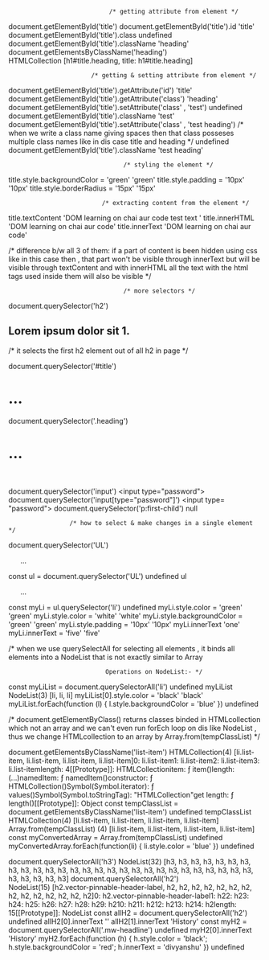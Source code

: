                                 /* getting attribute from element */

document.getElementById('title')
document.getElementById('title').id
'title'
document.getElementById('title').class
undefined
document.getElementById('title').className
'heading'
document.getElementsByClassName('heading')
HTMLCollection [h1#title.heading, title: h1#title.heading]

                           /* getting & setting attribute from element */

document.getElementById('title').getAttribute('id')
'title'
document.getElementById('title').getAttribute('class')
'heading'
document.getElementById('title').setAttribute('class' , 'test')
undefined
document.getElementById('title').className
'test'
document.getElementById('title').setAttribute('class' , 'test heading')
/* when we write a class name giving spaces then that class posseses multiple class names like in dis case title and heading */
undefined
document.getElementById('title').className
'test heading'

                                    /* styling the element */

title.style.backgroundColor = 'green'
'green'
title.style.padding = '10px'
'10px'
title.style.borderRadius = '15px'
'15px'

                              /* extracting content from the element */

title.textContent
'DOM learning on chai aur code test text '
title.innerHTML
'DOM learning on chai aur code<span style="display: none;"> test text </span>'
title.innerText
'DOM learning on chai aur code'

/*  difference b/w all 3 of them:
if a part of content is been hidden using css like in this case then , that part won't be visible through innerText but will be visible through textContent  and with innerHTML all the text with the html tags used inside them will also be visible  */


                                    /* more selectors */

document.querySelector('h2')
<h2>​Lorem ipsum dolor sit 1.​</h2>
​
/* it selects the first h2 element out of all h2 in page */

document.querySelector('#title')
<h1 id=​"title" class=​"heading">​…​</h1>​
document.querySelector('.heading')
<h1 id=​"title" class=​"heading">​…​</h1>​

document.querySelector('input')
<input type=​"password">​
document.querySelector('input[type="password"]')
<input type=​"password">​
document.querySelector('p:first-child')
null

                     /* how to select & make changes in a single element */

document.querySelector('UL')
<ul>​…​</ul>​
const ul = document.querySelector('UL')
undefined
ul
<ul>​…​</ul>​
const myLi = ul.querySelector('li')
undefined
myLi.style.color = 'green'
'green'
myLi.style.color = 'white'
'white'
myLi.style.backgroundColor = 'green'
'green'
myLi.style.padding = '10px'
'10px'
myLi.innerText
'one'
myLi.innerText = 'five'
'five'

/* when we use querySelectAll for selecting all elements , it binds all elements into a NodeList that is not exactly similar to Array

                               Operations on NodeList:- */

const myLiList = document.querySelectorAll('li')
undefined
myLiList
NodeList(3) [li, li, li]
myLiList[0].style.color = 'black'
'black'
myLiList.forEach(function (l) {
    l.style.backgroundColor = 'blue'
})
undefined

/* document.getElementByClass() returns classes binded in HTMLcollection which not an array and we can't even run forEch loop on dis like NodeList , thus we change HTMLcollection to an array by 
Array.from(tempClassList) */

document.getElementsByClassName('list-item')
HTMLCollection(4) [li.list-item, li.list-item, li.list-item, li.list-item]0: li.list-item1: li.list-item2: li.list-item3: li.list-itemlength: 4[[Prototype]]: HTMLCollectionitem: ƒ item()length: (...)namedItem: ƒ namedItem()constructor: ƒ HTMLCollection()Symbol(Symbol.iterator): ƒ values()Symbol(Symbol.toStringTag): "HTMLCollection"get length: ƒ length()[[Prototype]]: Object
const tempClassList = document.getElementsByClassName('list-item') 
undefined
tempClassList
HTMLCollection(4) [li.list-item, li.list-item, li.list-item, li.list-item]
Array.from(tempClassList)
(4) [li.list-item, li.list-item, li.list-item, li.list-item]
const myConvertedArray = Array.from(tempClassList)
undefined
myConvertedArray.forEach(function(li) {
    li.style.color = 'blue'
})
undefined



document.querySelectorAll('h3')
NodeList(32) [h3, h3, h3, h3, h3, h3, h3, h3, h3, h3, h3, h3, h3, h3, h3, h3, h3, h3, h3, h3, h3, h3, h3, h3, h3, h3, h3, h3, h3, h3, h3, h3]
document.querySelectorAll('h2')
NodeList(15) [h2.vector-pinnable-header-label, h2, h2, h2, h2, h2, h2, h2, h2, h2, h2, h2, h2, h2, h2]0: h2.vector-pinnable-header-label1: h22: h23: h24: h25: h26: h27: h28: h29: h210: h211: h212: h213: h214: h2length: 15[[Prototype]]: NodeList
const allH2 = document.querySelectorAll('h2')
undefined
allH2[0].innerText
''
allH2[1].innerText
'History'
const myH2 =  document.querySelectorAll('.mw-headline')
undefined
myH2[0].innerText
'History'
myH2.forEach(function (h) {
    h.style.color = 'black';
    h.style.backgroundColor = 'red';
    h.innerText = 'divyanshu'
})
undefined